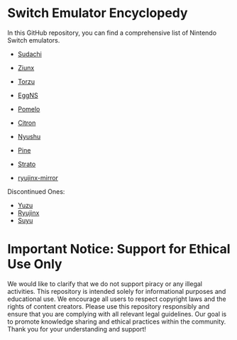 # Switch Emulator Encyclopedy
In this GitHub repository, you can find a comprehensive list of 
Nintendo Switch emulators.

 
* [Sudachi](https://sudachi.emuplace.app/)
* [Ziunx](https://ziunx-emu.org/)
* [Torzu](https://notabug.org/litucks/torzu)
* [EggNS](https://play.google.com/store/apps/details?id=com.xiaoji.gamesirnsemulator.x.google&hl=en_US)
* [Pomelo](https://pomelo-emu.github.io/)
* [Citron](https://citron-emu.org/)
* [Nyushu](https://t.me/nyushu_Emu)
* [Pine](https://github.com/Ishan09811/pine/releases)
* [Strato](https://strato-emu.github.io/)

* [ryujinx-mirror](https://github.com/ryujinx-mirror)

Discontinued Ones: 

* [Yuzu](https://github.com/yuzu-emu)
* [Ryujinx](https://ryujinx.org/)
* [Suyu](https://suyu.dev/)

# Important Notice: Support for Ethical Use Only

We would like to clarify that we do not support piracy or any 
illegal activities. This repository is intended solely for informational
 purposes and educational use. We encourage all users to respect 
copyright laws and the rights of content creators.
Please use this repository responsibly and ensure that you are 
complying with all relevant legal guidelines. Our goal is to promote 
knowledge sharing and ethical practices within the community.
Thank you for your understanding and support!
